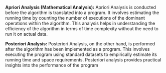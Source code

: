 **Apriori Analysis (Mathematical Analysis):** Apriori Analysis is conducted before the algorithm is translated into a program. It involves estimating the running time by counting the number of executions of the dominant operations within the algorithm. This analysis helps in understanding the efficiency of the algorithm in terms of time complexity without the need to run it on actual data.

**Posteriori Analysis:** Posteriori Analysis, on the other hand, is performed after the algorithm has been implemented as a program. This involves executing the program using standard datasets to empirically estimate its running time and space requirements. Posteriori analysis provides practical insights into the performance of the program 